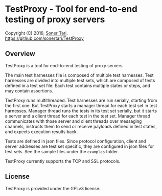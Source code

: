 # TestProxy - Tool for end-to-end testing of proxy servers

Copyright (C) 2019, [Soner Tari](http://comixwall.org).  
https://github.com/sonertari/TestProxy

## Overview

TestProxy is a tool for end-to-end testing of proxy servers.

The main test harnesses file is composed of multiple test harnesses. Test 
harnesses are divided into multiple test sets, which are composed of tests 
defined in a test set file. Each test contains multiple states or steps, and 
may contain assertions.

TestProxy runs multithreaded. Test harnesses are run serially, starting from 
the first one. But TestProxy starts a manager thread for each test set in test 
harnesses. Manager thread runs the tests in its test set serially, but it 
starts a server and a client thread for each test in the test set. Manager 
thread communicates with those server and client threads over messaging 
channels, instructs them to send or receive payloads defined in test 
states, and expects execution results back.

Tests are defined in json files. Since protocol configuration, client and 
server addresses are test set specific, they are configured in json files for 
test sets. See the sample files under the `examples` folder.

TestProxy currently supports the TCP and SSL protocols.

## License

TestProxy is provided under the GPLv3 license.